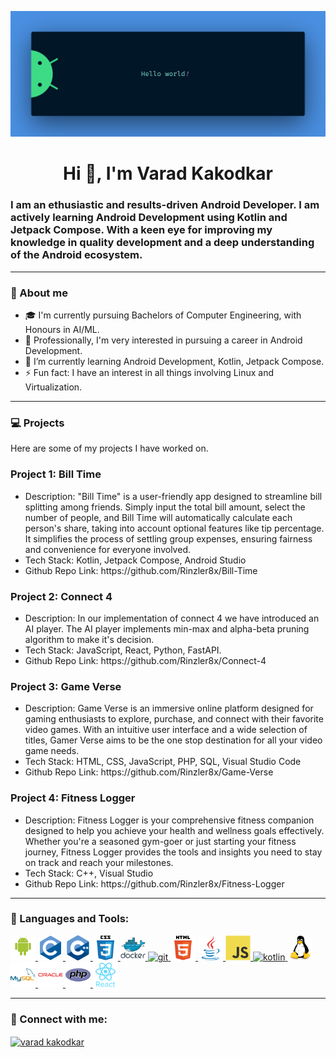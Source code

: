 ![Masterhead](https://github.com/Rinzler8x/Rinzler8x/blob/main/banner.png)
<h1 align="center">Hi 👋, I'm Varad Kakodkar</h1>
<h3>I am an ethusiastic and results-driven Android Developer. I am actively learning Android Development using Kotlin and Jetpack Compose. With a keen eye for improving my knowledge in quality development and a deep understanding of the Android ecosystem.</h3>
<hr>
<h3>🚀 About me</h3>
<ul>
  <li>🎓 I'm currently pursuing Bachelors of Computer Engineering, with Honours in AI/ML.</li>
  <li>💼 Professionally, I'm very interested in pursuing a career in Android Development.</li>
  <li>🌱 I’m currently learning Android Development, Kotlin, Jetpack Compose.</li>
  <li>⚡ Fun fact: I have an interest in all things involving Linux and Virtualization.</li>
</ul>
<hr>
<h3 align="left">💻 Projects</h3>
<p>Here are some of my projects I have worked on.</p>
<h3 align="left">Project 1: Bill Time</h3>
<ul>
  <li>Description: "Bill Time" is a user-friendly app designed to streamline bill splitting among friends. Simply input the total bill amount, select the number of people, and Bill Time will automatically calculate each person's share, taking into account optional features like tip percentage. It simplifies the process of settling group expenses, ensuring fairness and convenience for everyone involved. </li>
  <li>Tech Stack: Kotlin, Jetpack Compose, Android Studio</li>
  <li>Github Repo Link: https://github.com/Rinzler8x/Bill-Time</li>
</ul>
<h3 align="left">Project 2: Connect 4</h3>
<ul>
  <li>Description: In our implementation of connect 4 we have introduced an AI player. The AI player implements min-max and alpha-beta pruning algorithm to make it's decision.</li>
  <li>Tech Stack: JavaScript, React, Python, FastAPI.</li>
  <li>Github Repo Link: https://github.com/Rinzler8x/Connect-4</li>
</ul>
<h3 align="left">Project 3: Game Verse</h3>
<ul>
  <li>Description: Game Verse is an immersive online platform designed for gaming enthusiasts to explore, purchase, and connect with their favorite video games. With an intuitive user interface and a wide selection of titles, Gamer Verse aims to be the one stop destination for all your video game needs.</li>
  <li>Tech Stack: HTML, CSS, JavaScript, PHP, SQL, Visual Studio Code</li>
  <li>Github Repo Link: https://github.com/Rinzler8x/Game-Verse</li>
</ul>
<h3 align="left">Project 4: Fitness Logger</h3>
<ul>
  <li>Description: Fitness Logger is your comprehensive fitness companion designed to help you achieve your health and wellness goals effectively. Whether you're a seasoned gym-goer or just starting your fitness journey, Fitness Logger provides the tools and insights you need to stay on track and reach your milestones.</li>
  <li>Tech Stack: C++, Visual Studio</li>
  <li>Github Repo Link: https://github.com/Rinzler8x/Fitness-Logger</li>
</ul>
<p align="left"></a>
</p>
<hr>
<h3 align="left">🔧 Languages and Tools:</h3>
<p align="left"> <a href="https://developer.android.com/" target="_blank" rel="noreferrer"> <img src="https://raw.githubusercontent.com/devicons/devicon/master/icons/android/android-original-wordmark.svg" alt="android" width="40" height="40"/> </a> <a href="https://www.cprogramming.com/" target="_blank" rel="noreferrer"> <img src="https://raw.githubusercontent.com/devicons/devicon/master/icons/c/c-original.svg" alt="c" width="40" height="40"/> </a> <a href="https://www.w3schools.com/cpp/" target="_blank" rel="noreferrer"> <img src="https://raw.githubusercontent.com/devicons/devicon/master/icons/cplusplus/cplusplus-original.svg" alt="cplusplus" width="40" height="40"/> </a> <a href="https://www.w3schools.com/css/" target="_blank" rel="noreferrer"> <img src="https://raw.githubusercontent.com/devicons/devicon/master/icons/css3/css3-original-wordmark.svg" alt="css3" width="40" height="40"/> </a> <a href="https://www.docker.com/" target="_blank" rel="noreferrer"> <img src="https://raw.githubusercontent.com/devicons/devicon/master/icons/docker/docker-original-wordmark.svg" alt="docker" width="40" height="40"/>
</a> <a href="https://git-scm.com/" target="_blank" rel="noreferrer"> <img src="https://www.vectorlogo.zone/logos/git-scm/git-scm-icon.svg" alt="git" width="40" height="40"/> </a> <a href="https://www.w3.org/html/" target="_blank" rel="noreferrer"> <img src="https://raw.githubusercontent.com/devicons/devicon/master/icons/html5/html5-original-wordmark.svg" alt="html5" width="40" height="40"/> </a> <a href="https://www.java.com/" target="_blank" rel="noreferrer"> <img src="https://raw.githubusercontent.com/devicons/devicon/master/icons/java/java-original.svg" alt="java" width="40" height="40"/> </a> <a href="https://developer.mozilla.org/en-US/docs/Web/JavaScript" target="_blank" rel="noreferrer"> <img src="https://raw.githubusercontent.com/devicons/devicon/master/icons/javascript/javascript-original.svg" alt="javascript" width="40" height="40"/> </a> <a href="https://kotlinlang.org/" target="_blank" rel="noreferrer"> <img src="https://www.vectorlogo.zone/logos/kotlinlang/kotlinlang-icon.svg" alt="kotlin" width="40" height="40"/> </a> <a href="https://www.linux.org/" target="_blank" rel="noreferrer"> <img src="https://raw.githubusercontent.com/devicons/devicon/master/icons/linux/linux-original.svg" alt="linux" width="40" height="40"/> </a> <a href="https://www.mysql.com/" target="_blank" rel="noreferrer"> <img src="https://raw.githubusercontent.com/devicons/devicon/master/icons/mysql/mysql-original-wordmark.svg" alt="mysql" width="40" height="40"/> </a>
<a href="https://www.oracle.com/" target="_blank" rel="noreferrer"> <img src="https://raw.githubusercontent.com/devicons/devicon/master/icons/oracle/oracle-original.svg" alt="oracle" width="40" height="40"/> </a> <a href="https://www.php.net/" target="_blank" rel="noreferrer"> <img src="https://raw.githubusercontent.com/devicons/devicon/master/icons/php/php-original.svg" alt="php" width="40" height="40"/> </a> <a href="https://reactjs.org/" target="_blank" rel="noreferrer"> <img src="https://raw.githubusercontent.com/devicons/devicon/master/icons/react/react-original-wordmark.svg" alt="react" width="40" height="40"/> </a> </p>
<hr>
<h3 align="left">🔗 Connect with me:</h3>
<p align="left">
<a href="https://linkedin.com/in/varad kakodkar" target="blank"><img align="center" src="https://raw.githubusercontent.com/rahuldkjain/github-profile-readme-generator/master/src/images/icons/Social/linked-in-alt.svg" alt="varad kakodkar" height="30" width="40" /></a>
</p>
